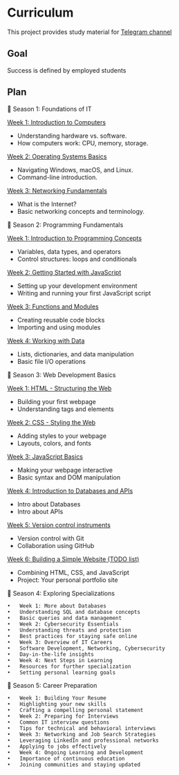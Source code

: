 # Curriculum
This project provides study material for [Telegram channel](https://t.me/learniteasy2)

## Goal
Success is defined by employed students

## Plan
🌟 Season 1: Foundations of IT

[Week 1: Introduction to Computers](./1_SEASON/WEEK_1/README.md)
* Understanding hardware vs. software. 
* How computers work: CPU, memory, storage.

[Week 2: Operating Systems Basics](./1_SEASON/WEEK_2/README.md)
* Navigating Windows, macOS, and Linux. 
* Command-line introduction.


[Week 3: Networking Fundamentals](./1_SEASON/WEEK_3/README.md)
* What is the Internet?  
* Basic networking concepts and terminology. 

🌟 Season 2: Programming Fundamentals

[Week 1: Introduction to Programming Concepts](./2_SEASON/WEEK_1/README.md)
* Variables, data types, and operators
* Control structures: loops and conditionals

[Week 2: Getting Started with JavaScript](./2_SEASON/WEEK_2/README.md)
* Setting up your development environment
* Writing and running your first JavaScript script


[Week 3: Functions and Modules](https://t.me/learniteasy2/22)
* Creating reusable code blocks
* Importing and using modules

[Week 4: Working with Data](./2_SEASON/WEEK_4/README.md)
* Lists, dictionaries, and data manipulation
* Basic file I/O operations

🌟 Season 3: Web Development Basics

[Week 1: HTML - Structuring the Web](./3_SEASON/WEEK_1/README.md)
* Building your first webpage
* Understanding tags and elements


[Week 2: CSS - Styling the Web](./3_SEASON/WEEK_2/README.md)
* Adding styles to your webpage
* Layouts, colors, and fonts  
  
[Week 3: JavaScript Basics](./3_SEASON/WEEK_3/README.md)
* Making your webpage interactive
* Basic syntax and DOM manipulation
  
[Week 4: Introduction to Databases and APIs](./3_SEASON/WEEK_4/README.md)
* Intro about Databases
* Intro about APIs

[Week 5: Version control instruments](./3_SEASON/WEEK_5/README.md)
* Version control with Git
* Collaboration using GitHub

[Week 6: Building a Simple Website (TODO list)](./3_SEASON/WEEK_6/README.md)
* Combining HTML, CSS, and JavaScript
* Project: Your personal portfolio site

🌟 Season 4: Exploring Specializations

	•	Week 1: More about Databases
	•	Understanding SQL and database concepts
	•	Basic queries and data management
 	•	Week 2: Cybersecurity Essentials
	•	Understanding threats and protection
	•	Best practices for staying safe online
	•	Week 3: Overview of IT Careers
	•	Software Development, Networking, Cybersecurity
	•	Day-in-the-life insights
	•	Week 4: Next Steps in Learning
	•	Resources for further specialization
	•	Setting personal learning goals

🌟 Season 5: Career Preparation

	•	Week 1: Building Your Resume
	•	Highlighting your new skills
	•	Crafting a compelling personal statement
	•	Week 2: Preparing for Interviews
	•	Common IT interview questions
	•	Tips for technical and behavioral interviews
	•	Week 3: Networking and Job Search Strategies
	•	Leveraging LinkedIn and professional networks
	•	Applying to jobs effectively
	•	Week 4: Ongoing Learning and Development
	•	Importance of continuous education
	•	Joining communities and staying updated
